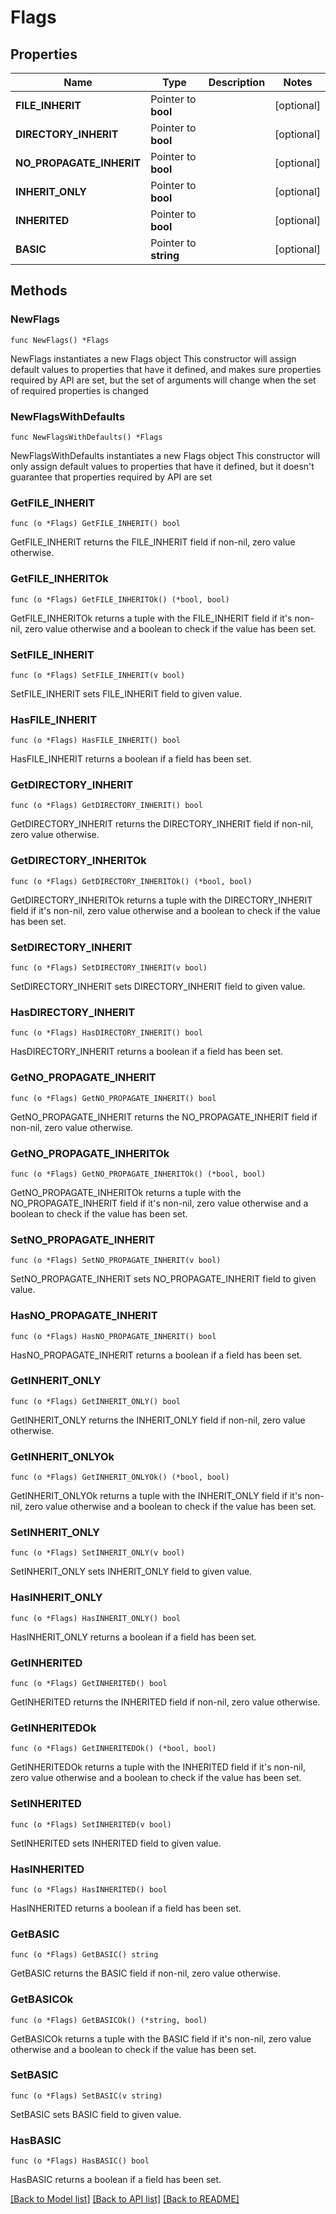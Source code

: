 # Flags

## Properties

Name | Type | Description | Notes
------------ | ------------- | ------------- | -------------
**FILE_INHERIT** | Pointer to **bool** |  | [optional] 
**DIRECTORY_INHERIT** | Pointer to **bool** |  | [optional] 
**NO_PROPAGATE_INHERIT** | Pointer to **bool** |  | [optional] 
**INHERIT_ONLY** | Pointer to **bool** |  | [optional] 
**INHERITED** | Pointer to **bool** |  | [optional] 
**BASIC** | Pointer to **string** |  | [optional] 

## Methods

### NewFlags

`func NewFlags() *Flags`

NewFlags instantiates a new Flags object
This constructor will assign default values to properties that have it defined,
and makes sure properties required by API are set, but the set of arguments
will change when the set of required properties is changed

### NewFlagsWithDefaults

`func NewFlagsWithDefaults() *Flags`

NewFlagsWithDefaults instantiates a new Flags object
This constructor will only assign default values to properties that have it defined,
but it doesn't guarantee that properties required by API are set

### GetFILE_INHERIT

`func (o *Flags) GetFILE_INHERIT() bool`

GetFILE_INHERIT returns the FILE_INHERIT field if non-nil, zero value otherwise.

### GetFILE_INHERITOk

`func (o *Flags) GetFILE_INHERITOk() (*bool, bool)`

GetFILE_INHERITOk returns a tuple with the FILE_INHERIT field if it's non-nil, zero value otherwise
and a boolean to check if the value has been set.

### SetFILE_INHERIT

`func (o *Flags) SetFILE_INHERIT(v bool)`

SetFILE_INHERIT sets FILE_INHERIT field to given value.

### HasFILE_INHERIT

`func (o *Flags) HasFILE_INHERIT() bool`

HasFILE_INHERIT returns a boolean if a field has been set.

### GetDIRECTORY_INHERIT

`func (o *Flags) GetDIRECTORY_INHERIT() bool`

GetDIRECTORY_INHERIT returns the DIRECTORY_INHERIT field if non-nil, zero value otherwise.

### GetDIRECTORY_INHERITOk

`func (o *Flags) GetDIRECTORY_INHERITOk() (*bool, bool)`

GetDIRECTORY_INHERITOk returns a tuple with the DIRECTORY_INHERIT field if it's non-nil, zero value otherwise
and a boolean to check if the value has been set.

### SetDIRECTORY_INHERIT

`func (o *Flags) SetDIRECTORY_INHERIT(v bool)`

SetDIRECTORY_INHERIT sets DIRECTORY_INHERIT field to given value.

### HasDIRECTORY_INHERIT

`func (o *Flags) HasDIRECTORY_INHERIT() bool`

HasDIRECTORY_INHERIT returns a boolean if a field has been set.

### GetNO_PROPAGATE_INHERIT

`func (o *Flags) GetNO_PROPAGATE_INHERIT() bool`

GetNO_PROPAGATE_INHERIT returns the NO_PROPAGATE_INHERIT field if non-nil, zero value otherwise.

### GetNO_PROPAGATE_INHERITOk

`func (o *Flags) GetNO_PROPAGATE_INHERITOk() (*bool, bool)`

GetNO_PROPAGATE_INHERITOk returns a tuple with the NO_PROPAGATE_INHERIT field if it's non-nil, zero value otherwise
and a boolean to check if the value has been set.

### SetNO_PROPAGATE_INHERIT

`func (o *Flags) SetNO_PROPAGATE_INHERIT(v bool)`

SetNO_PROPAGATE_INHERIT sets NO_PROPAGATE_INHERIT field to given value.

### HasNO_PROPAGATE_INHERIT

`func (o *Flags) HasNO_PROPAGATE_INHERIT() bool`

HasNO_PROPAGATE_INHERIT returns a boolean if a field has been set.

### GetINHERIT_ONLY

`func (o *Flags) GetINHERIT_ONLY() bool`

GetINHERIT_ONLY returns the INHERIT_ONLY field if non-nil, zero value otherwise.

### GetINHERIT_ONLYOk

`func (o *Flags) GetINHERIT_ONLYOk() (*bool, bool)`

GetINHERIT_ONLYOk returns a tuple with the INHERIT_ONLY field if it's non-nil, zero value otherwise
and a boolean to check if the value has been set.

### SetINHERIT_ONLY

`func (o *Flags) SetINHERIT_ONLY(v bool)`

SetINHERIT_ONLY sets INHERIT_ONLY field to given value.

### HasINHERIT_ONLY

`func (o *Flags) HasINHERIT_ONLY() bool`

HasINHERIT_ONLY returns a boolean if a field has been set.

### GetINHERITED

`func (o *Flags) GetINHERITED() bool`

GetINHERITED returns the INHERITED field if non-nil, zero value otherwise.

### GetINHERITEDOk

`func (o *Flags) GetINHERITEDOk() (*bool, bool)`

GetINHERITEDOk returns a tuple with the INHERITED field if it's non-nil, zero value otherwise
and a boolean to check if the value has been set.

### SetINHERITED

`func (o *Flags) SetINHERITED(v bool)`

SetINHERITED sets INHERITED field to given value.

### HasINHERITED

`func (o *Flags) HasINHERITED() bool`

HasINHERITED returns a boolean if a field has been set.

### GetBASIC

`func (o *Flags) GetBASIC() string`

GetBASIC returns the BASIC field if non-nil, zero value otherwise.

### GetBASICOk

`func (o *Flags) GetBASICOk() (*string, bool)`

GetBASICOk returns a tuple with the BASIC field if it's non-nil, zero value otherwise
and a boolean to check if the value has been set.

### SetBASIC

`func (o *Flags) SetBASIC(v string)`

SetBASIC sets BASIC field to given value.

### HasBASIC

`func (o *Flags) HasBASIC() bool`

HasBASIC returns a boolean if a field has been set.


[[Back to Model list]](../README.md#documentation-for-models) [[Back to API list]](../README.md#documentation-for-api-endpoints) [[Back to README]](../README.md)


